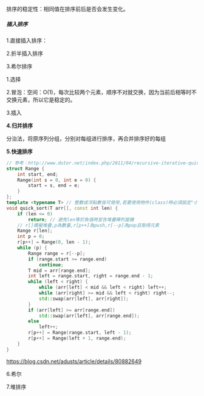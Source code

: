 排序的稳定性：相同值在排序前后是否会发生变化。



##### 插入排序

1.直接插入排序：



2.折半插入排序



3.希尔排序





1.选择

2.冒泡：空间：O(1)，每次比较两个元素，顺序不对就交换，因为当前后相等时不交换元素，所以它是稳定的。



3.插入

**4.归并排序**

分治法，将原序列分组，分别对每组进行排序，再合并排序好的每组

**5.快速排序**

```C++
// 参考：http://www.dutor.net/index.php/2011/04/recursive-iterative-quick-sort/
struct Range {
    int start, end;
    Range(int s = 0, int e = 0) {
        start = s, end = e;
    }
};
template <typename T> // 整數或浮點數皆可使用,若要使用物件(class)時必須設定"小於"(<)、"大於"(>)、"不小於"(>=)的運算子功能
void quick_sort(T arr[], const int len) {
    if (len <= 0)
        return; // 避免len等於負值時宣告堆疊陣列當機
    // r[]模擬堆疊,p為數量,r[p++]為push,r[--p]為pop且取得元素
    Range r[len];
    int p = 0;
    r[p++] = Range(0, len - 1);
    while (p) {
        Range range = r[--p];
        if (range.start >= range.end)
            continue;
        T mid = arr[range.end];
        int left = range.start, right = range.end - 1;
        while (left < right) {
            while (arr[left] < mid && left < right) left++;
            while (arr[right] >= mid && left < right) right--;
            std::swap(arr[left], arr[right]);
        }
        if (arr[left] >= arr[range.end])
            std::swap(arr[left], arr[range.end]);
        else
            left++;
        r[p++] = Range(range.start, left - 1);
        r[p++] = Range(left + 1, range.end);
    }
}
```

https://blog.csdn.net/adusts/article/details/80882649

6.希尔

7.堆排序


